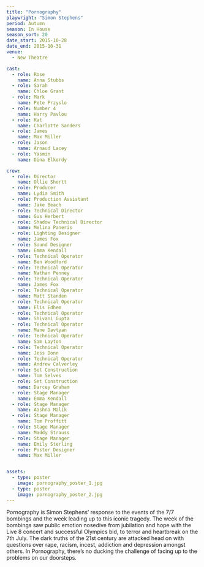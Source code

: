 ```yaml
---
title: "Pornography"
playwright: "Simon Stephens"
period: Autumn
season: In House
season_sort: 20
date_start: 2015-10-28
date_end: 2015-10-31
venue:
  - New Theatre

cast:
  - role: Rose
    name: Anna Stubbs
  - role: Sarah
    name: Chloe Grant
  - role: Mark
    name: Pete Przyslo
  - role: Number 4
    name: Harry Pavlou
  - role: Kat
    name: Charlotte Sanders
  - role: James
    name: Max Miller
  - role: Jason
    name: Arnaud Lacey
  - role: Yasmin
    name: Dina Elkordy

crew:
  - role: Director
    name: Ollie Shortt
  - role: Producer
    name: Lydia Smith
  - role: Production Assistant
    name: Jake Beach
  - role: Technical Director
    name: Gus Herbert
  - role: Shadow Technical Director
    name: Melina Paneris
  - role: Lighting Designer
    name: James Fox
  - role: Sound Designer
    name: Emma Kendall
  - role: Technical Operator
    name: Ben Woodford
  - role: Technical Operator
    name: Nathan Penney
  - role: Technical Operator
    name: James Fox
  - role: Technical Operator
    name: Matt Standen
  - role: Technical Operator
    name: Elis Edhem
  - role: Technical Operator
    name: Shivani Gupta
  - role: Technical Operator
    name: Mane Davtyan
  - role: Technical Operator
    name: Sam Layton
  - role: Technical Operator
    name: Jess Donn
  - role: Technical Operator
    name: Andrew Calverley
  - role: Set Construction
    name: Tom Selves
  - role: Set Construction
    name: Darcey Graham
  - role: Stage Manager
    name: Emma Kendall
  - role: Stage Manager
    name: Aashna Malik
  - role: Stage Manager
    name: Tom Proffitt
  - role: Stage Manager
    name: Maddy Strauss
  - role: Stage Manager
    name: Emily Sterling
  - role: Poster Designer
    name: Max Miller


assets:
  - type: poster
    image: pornography_poster_1.jpg
  - type: poster
    image: pornography_poster_2.jpg
---
```


Pornography is Simon Stephens’ response to the events of the 7/7 bombings and the week leading up to this iconic tragedy. The week of the bombings saw public emotion nosedive from jubilation and hope with the Live 8 concert and successful Olympics bid, to terror and heartbreak on the 7th July. The dark truths of the 21st century are attacked head on with questions over rape, racism, incest, addiction and depression amongst others. In Pornography, there’s no ducking the challenge of facing up to the problems on our doorsteps.

